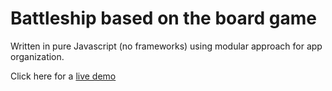 # Battleship based on the board game

Written in pure Javascript (no frameworks) using modular approach for app organization.

Click here for a [live demo](https://aonye.github.io/battleship/)